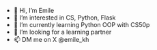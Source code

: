 - 👋 Hi, I’m Emile
- 👀 I’m interested in CS, Python, Flask
- 🌱 I’m currently learning Python OOP with CS50p
- 💞️ I’m looking for a learning partner
- 📫 DM me on X @emile_kh


<!---
EmileKh/EmileKh is a ✨ special ✨ repository because its `README.md` (this file) appears on your GitHub profile.
You can click the Preview link to take a look at your changes.
--->
